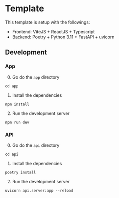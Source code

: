 # Template

This template is setup with the followings:
- Frontend: ViteJS + ReactJS + Typescript
- Backend: Poetry + Python 3.11 + FastAPI + uvicorn

## Development

### App

0. Go do the `app` directory
```
cd app
```

1. Install the dependencies
```
npm install
```

2. Run the development server
```
npm run dev
```

### API

0. Go do the `api` directory
```
cd api
```

1. Install the dependencies
```
poetry install
```

2. Run the development server
```
uvicorn api.server:app --reload
```
